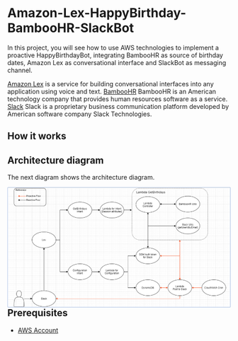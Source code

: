 # Amazon-Lex-HappyBirthday-BambooHR-SlackBot

In this project, you will see how to use AWS technologies to implement a proactive HappyBirthdayBot, integrating BambooHR as source of birthday dates, Amazon Lex as conversational interface and SlackBot as messaging channel.

[Amazon Lex](https://aws.amazon.com/lex/) is a service for building conversational interfaces into any application using voice and text.
[BambooHR](https://www.bamboohr.com/) BambooHR is an American technology company that provides human resources software as a service.
[Slack](https://slack.com/) Slack is a proprietary business communication platform developed by American software company Slack Technologies.



## How it works



## Architecture diagram

The next diagram shows the architecture diagram.

<img alt="birthday-bot-diagram" src="./images/birthday-bot.png" style="float: left">



## Prerequisites

- [AWS Account](https://aws.amazon.com/)


